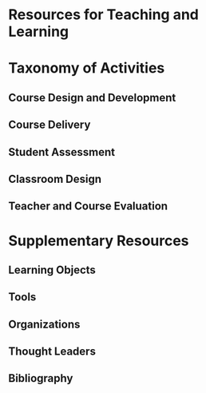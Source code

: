 # Resources for Teaching and Learning


# Taxonomy of Activities

## Course Design and Development

## Course Delivery 

## Student Assessment

## Classroom Design

## Teacher and Course Evaluation

# Supplementary Resources

## Learning Objects

## Tools

## Organizations

## Thought Leaders

## Bibliography
